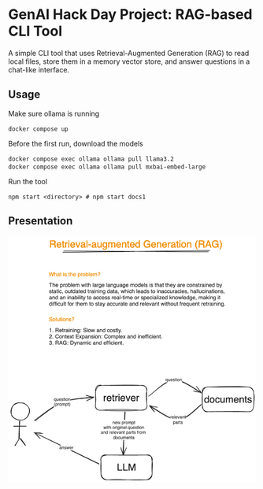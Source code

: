 # GenAI Hack Day Project: RAG-based CLI Tool

A simple CLI tool that uses Retrieval-Augmented Generation (RAG) to read local files, store them in a memory vector store, and answer questions in a chat-like interface.

## Usage

Make sure ollama is running

```
docker compose up
```

Before the first run, download the models

```
docker compose exec ollama ollama pull llama3.2
docker compose exec ollama ollama pull mxbai-embed-large
```

Run the tool

```
npm start <directory> # npm start docs1
```

## Presentation

![Presentation](./presentation.excalidraw.png)
